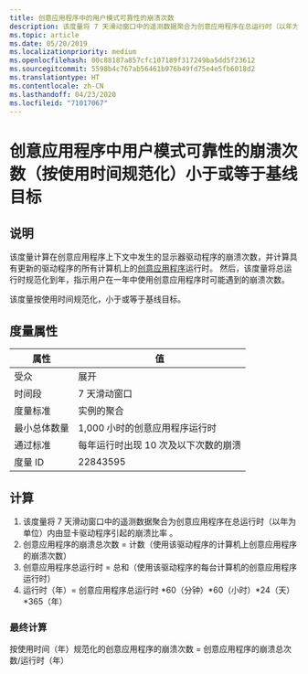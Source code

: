 ```yaml
---
title: 创意应用程序中的用户模式可靠性的崩溃次数
description: 该度量将 7 天滑动窗口中的遥测数据聚合为创意应用程序在总运行时（以年为单位）内由显卡驱动程序引起的崩溃比率
ms.topic: article
ms.date: 05/20/2019
ms.localizationpriority: medium
ms.openlocfilehash: 00c88187a857cfc107189f317249ba5dd5f23612
ms.sourcegitcommit: 5598b4c767ab56461b976b49fd75e4e5fb6018d2
ms.translationtype: HT
ms.contentlocale: zh-CN
ms.lasthandoff: 04/23/2020
ms.locfileid: "71017067"
---
```

# <a name="number-of-user-mode-reliability-for-crashes-in-creative-applications-normalized-by-usage-is-less-than-or-equal-to-the-baseline-goal"></a>创意应用程序中用户模式可靠性的崩溃次数（按使用时间规范化）小于或等于基线目标

## <a name="description"></a>说明

该度量计算在创意应用程序上下文中发生的显示器驱动程序的崩溃次数，并计算具有更新的驱动程序的所有计算机上的[创意应用程序](measure-appendix.md#creative-applications-example)运行时。 然后，该度量将总运行时规范化到年，指示用户在一年中使用创意应用程序时可能遇到的崩溃次数。

该度量按使用时间规范化，小于或等于基线目标。

## <a name="measure-attributes"></a>度量属性

|属性|值|
|----|----|
|受众 |展开|
|时间段 |7 天滑动窗口|
|度量标准 |实例的聚合|
|最小总体数量 |1,000 小时的创意应用程序运行时|
|通过标准 |每年运行时出现 10 次及以下次数的崩溃|
|度量 ID |22843595|

## <a name="calculation"></a>计算

1. 该度量将 7 天滑动窗口中的遥测数据聚合为创意应用程序在总运行时（以年为单位）内由显卡驱动程序引起的崩溃比率  。
2. 创意应用程序的崩溃总次数 = 计数（使用该驱动程序的计算机上创意应用程序的崩溃次数） 
3. 创意应用程序总运行时 = 总和（使用该驱动程序的每台计算机的创意应用程序运行时） 
4. 运行时（年）= 创意应用程序总运行时 \*60（分钟）\*60（小时）\*24（天）\*365（年） 

### <a name="final-calculation"></a>最终计算

按使用时间（年）规范化的创意应用程序的崩溃次数 = 创意应用程序的崩溃总次数/运行时（年） 
